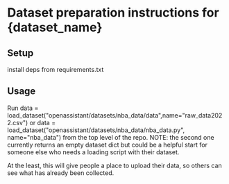 # Dataset preparation instructions for {dataset_name}

## Setup

install deps from requirements.txt

## Usage

Run 
    data = load_dataset("openassistant/datasets/nba_data/data",name="raw_data2022.csv") 
or
    data = load_dataset("openassistant/datasets/nba_data/nba_data.py", name="nba_data")
from the top level of the repo.
NOTE: the second one currently returns an empty dataset dict but could be a helpful start for someone else who needs a loading script with their dataset.

At the least, this will give people a place to upload their data, so others can see what has already been collected.